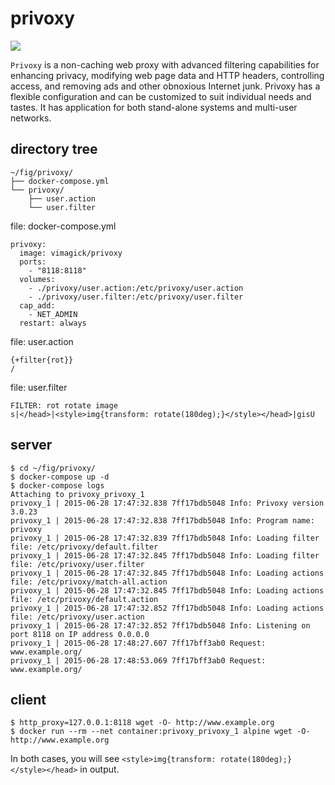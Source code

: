 privoxy
=======

[![](https://badge.imagelayers.io/vimagick/privoxy:latest.svg)](https://imagelayers.io/?images=vimagick/privoxy:latest)

`Privoxy` is a non-caching web proxy with advanced filtering capabilities for
enhancing privacy, modifying web page data and HTTP headers, controlling
access, and removing ads and other obnoxious Internet junk. Privoxy has a
flexible configuration and can be customized to suit individual needs and
tastes. It has application for both stand-alone systems and multi-user
networks.

## directory tree

```
~/fig/privoxy/
├── docker-compose.yml
└── privoxy/
    ├── user.action
    └── user.filter
```

file: docker-compose.yml

```
privoxy:
  image: vimagick/privoxy
  ports:
    - "8118:8118"
  volumes:
    - ./privoxy/user.action:/etc/privoxy/user.action
    - ./privoxy/user.filter:/etc/privoxy/user.filter
  cap_add:
    - NET_ADMIN
  restart: always
```

file: user.action

```
{+filter{rot}}
/
```

file: user.filter

```
FILTER: rot rotate image
s|</head>|<style>img{transform: rotate(180deg);}</style></head>|gisU
```

## server

```
$ cd ~/fig/privoxy/
$ docker-compose up -d
$ docker-compose logs
Attaching to privoxy_privoxy_1
privoxy_1 | 2015-06-28 17:47:32.838 7ff17bdb5048 Info: Privoxy version 3.0.23
privoxy_1 | 2015-06-28 17:47:32.838 7ff17bdb5048 Info: Program name: privoxy
privoxy_1 | 2015-06-28 17:47:32.839 7ff17bdb5048 Info: Loading filter file: /etc/privoxy/default.filter
privoxy_1 | 2015-06-28 17:47:32.845 7ff17bdb5048 Info: Loading filter file: /etc/privoxy/user.filter
privoxy_1 | 2015-06-28 17:47:32.845 7ff17bdb5048 Info: Loading actions file: /etc/privoxy/match-all.action
privoxy_1 | 2015-06-28 17:47:32.845 7ff17bdb5048 Info: Loading actions file: /etc/privoxy/default.action
privoxy_1 | 2015-06-28 17:47:32.852 7ff17bdb5048 Info: Loading actions file: /etc/privoxy/user.action
privoxy_1 | 2015-06-28 17:47:32.852 7ff17bdb5048 Info: Listening on port 8118 on IP address 0.0.0.0
privoxy_1 | 2015-06-28 17:48:27.607 7ff17bff3ab0 Request: www.example.org/
privoxy_1 | 2015-06-28 17:48:53.069 7ff17bff3ab0 Request: www.example.org/
```

## client

```
$ http_proxy=127.0.0.1:8118 wget -O- http://www.example.org
$ docker run --rm --net container:privoxy_privoxy_1 alpine wget -O- http://www.example.org
```

In both cases, you will see `<style>img{transform: rotate(180deg);}</style></head>` in output.
